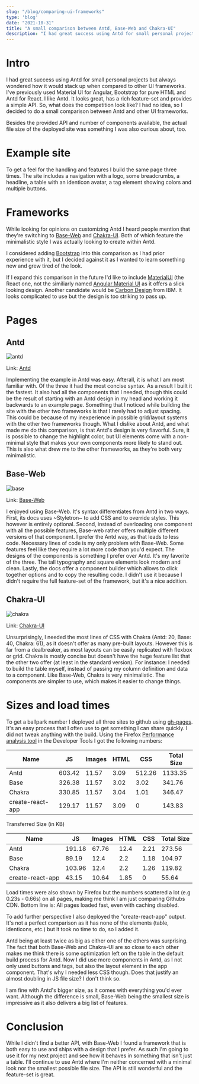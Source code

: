 ```yaml
---
slug: "/blog/comparing-ui-frameworks"
type: 'blog'
date: "2021-10-31"
title: "A small comparison between Antd, Base-Web and Chakra-UI"
description: "I had great success using Antd for small personal projects but always wondered how it would stack up when compared to other UI frameworks, so I looked at some alternatives."
---
```


# Intro
I had great success using Antd for small personal projects but always wondered how it would stack up when compared to other UI frameworks. I've previously used Material UI for Angular, Bootstrap for pure HTML and Antd for React. I like Antd. It looks great, has a rich feature-set and provides a simple API. So, what does the competition look like? I had no idea, so I decided to do a small comparison between Antd and other UI frameworks.

Besides the provided API and number of components available, the actual file size of the deployed site was something I was also curious about, too.

# Example site
To get a feel for the handling and features I build the same page three times. The site includes a navigation with a logo, some breadcrumbs, a headline, a table with an identicon avatar, a tag element showing colors and multiple buttons.

# Frameworks
While looking for opinions on customizing Antd I heard people mention that they're switching to [Base-Web](https://baseweb.design/) and [Chakra-UI](https://chakra-ui.com/). Both of which feature the minimalistic style I was actually looking to create within Antd.

I considered adding [Bootstrap](https://react-bootstrap.github.io/) into this comparison as I had prior experience with it, but I decided against it as I wanted to learn something new and grew tired of the look.

If I expand this comparison in the future I'd like to include [MaterialUI](https://mui.com/) (the React one, not the similiarly named  [Angular Material UI](https://material.angular.io/) as it offers a slick looking design. Another candidate would be [Carbon Design](https://www.carbondesignsystem.com/developing/react-tutorial/overview/) from IBM. It looks complicated to use but the design is too striking to pass up.
# Pages
## Antd

![antd](https://user-images.githubusercontent.com/24259317/211889542-b395ea87-3ab2-460c-8462-7be5af105366.png)

Link: [Antd](https://ant.design/)


Implementing the example in Antd was easy. Afterall, it is what I am most familiar with. Of the three it had the most concise syntax. As a result I built it the fastest. It also had all the components that I needed, though this could be the result of starting with an Antd design in my head and working it backwards to an example page.
Something that I noticed while building the site with the other two frameworks is that I rarely had to adjust spacing. This could be because of my inexperience in possible grid/layout systems with the other two frameworks though.
What I dislike about Antd, and what made me do this comparison, is that Antd's design is very flavorful. Sure, it is possible to change the highlight color, but UI elements come with a non-minimal style that makes your own components more likely to stand out.
This is also what drew me to the other frameworks, as they're both very minimalistic.

## Base-Web

![base](https://user-images.githubusercontent.com/24259317/211889547-45a25ea4-3815-4a7e-87ca-1c6fcb5054fd.png)

Link: [Base-Web](https://baseweb.design/)

I enjoyed using Base-Web. It's syntax differentiates from Antd in two ways. First, its docs uses ~Styletron~ to add CSS and to override styles. This however is entirely optional. Second, instead of overloading one component with all the possible features, Base-web rather offers multiple different versions of that component. I prefer the Antd way, as that leads to less code. Necessary lines of code is my only problem with Base-Web. Some features feel like they require a lot more code than you'd expect.
The designs of the components is something I prefer over Antd. It's my favorite of the three. The tall typography and square elements  look modern and clean. Lastly, the docs offer a component builder which allows to click together options and to copy the resulting code. I didn't use it because I didn't require the full feature-set of the framework, but it's a nice addition.

## Chakra-UI

![chakra](https://user-images.githubusercontent.com/24259317/211889549-735726fd-71ab-4710-909a-f6b12e91d431.png)

Link: [Chakra-UI](https://chakra-ui.com/)

Unsurprisingly, I needed the most lines of CSS with Chakra (Antd: 20, Base: 40, Chakra: 61), as it doesn't offer as many pre-built layouts. However this is far from a dealbreaker, as most layouts can be easily replicated with flexbox or grid. Chakra is mostly concise but doesn't have the huge feature list that the other two offer (at least in the standard version). For instance: I needed to build the table myself, instead of passing my column definition and data to a component.
Like Base-Web, Chakra is very minimalistic. The components are simpler to use, which makes it easier to change things.


# Sizes and load times
To get a ballpark number I deployed all three sites to github using [gh-pages](https://github.com/tschaub/gh-pages). It's an easy process that I often use to get something I can share quickly.
I did not tweak anything with the build.
Using the Firefox [Performance analysis tool](https://developer.mozilla.org/en-US/docs/Tools/Network_Monitor/Performance_analysis) in the Developer Tools I got the following numbers:

| Name             | JS     | Images | HTML | CSS    | Total Size |
|------------------|--------|--------|------|--------|------------|
| Antd             | 603.42 | 11.57  | 3.09 | 512.26 | 1133.35    |
| Base             | 326.38 | 11.57  | 3.02 | 3.02   | 341.76     |
| Chakra           | 330.85 | 11.57  | 3.04 | 1.01   | 346.47     |
| create-react-app | 129.17 | 11.57  | 3.09 | 0      | 143.83     |

 Transferred Size (in KB)

| Name             | JS     | Images | HTML | CSS  | Total Size |
|------------------|--------|--------|------|------|------------|
| Antd             | 191.18 | 67.76  | 12.4 | 2.21 | 273.56     |
| Base             | 89.19  | 12.4   | 2.2  | 1.18 | 104.97     |
| Chakra           | 103.96 | 12.4   | 2.2  | 1.26 | 119.82     |
| create-react-app | 43.15  | 10.64  | 1.85 | 0    | 55.64      |

Load times were also shown by Firefox but the numbers scattered a lot (e.g 0.23s - 0.66s) on all pages, making me think I am just comparing Githubs CDN. Bottom line is: All pages loaded fast, even with caching disabled.

To add further perspective I also deployed the "create-react-app" output. It's not a perfect comparison as it has none of the elements (table, identicons, etc.) but it took no time to do, so I added it.

Antd being at least twice as big as either one of the others was surprising. The fact that both Base-Web and Chakra-UI are so close to each other makes me think there is some optimization left on the table in the default build process for Antd.
Now I did use more components in Antd, as I not only used buttons and tags, but also the layout element in the app component. That's why I needed less CSS though. Does that justify an almost doubling in JS file size? I don't think so.

I am fine with Antd's bigger size, as it comes with everything you'd ever want. Although the difference is small, Base-Web being the smallest size is impressive as it also delivers a big list of features.

# Conclusion
While I didn't find a better API, with Base-Web I found a framework that is both easy to use and ships with a design that I prefer. As such I'm going to use it for my next project and see how it behaves in something that isn't just a table.
I'll continue to use Antd where I'm neither concerned with a minimal look nor the smallest possible file size. The API is still wonderful and the feature-set is great.

